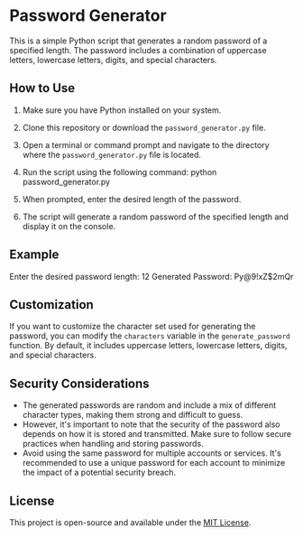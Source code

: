 # Password Generator

This is a simple Python script that generates a random password of a specified length. The password includes a combination of uppercase letters, lowercase letters, digits, and special characters.

## How to Use

1. Make sure you have Python installed on your system.

2. Clone this repository or download the `password_generator.py` file.

3. Open a terminal or command prompt and navigate to the directory where the `password_generator.py` file is located.

4. Run the script using the following command: python password_generator.py

5. When prompted, enter the desired length of the password.

6. The script will generate a random password of the specified length and display it on the console.

## Example

Enter the desired password length: 12
Generated Password: Py@9!xZ$2mQr

## Customization

If you want to customize the character set used for generating the password, you can modify the `characters` variable in the `generate_password` function. By default, it includes uppercase letters, lowercase letters, digits, and special characters.

## Security Considerations

- The generated passwords are random and include a mix of different character types, making them strong and difficult to guess.
- However, it's important to note that the security of the password also depends on how it is stored and transmitted. Make sure to follow secure practices when handling and storing passwords.
- Avoid using the same password for multiple accounts or services. It's recommended to use a unique password for each account to minimize the impact of a potential security breach.

## License

This project is open-source and available under the [MIT License](LICENSE).
